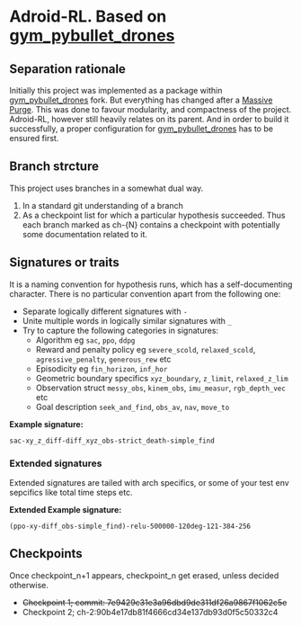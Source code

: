 # Adroid-RL. Based on [gym_pybullet_drones](https://github.com/utiasDSL/gym-pybullet-drones)

## Separation rationale
Initially this project was implemented as a package within [gym_pybullet_drones](https://github.com/utiasDSL/gym-pybullet-drones) fork.
But everything has changed after a [Massive Purge](https://github.com/hidal00p/adroid-rl/commit/4477392deea42d55b5a0100d870de7dcc4d41a8d). This was done to favour modularity, and compactness of the project.
Adroid-RL, however still heavily relates on its parent. And in order to build it successfully, a proper configuration for [gym_pybullet_drones](https://github.com/utiasDSL/gym-pybullet-drones) has to be ensured first.

## Branch strcture
This project uses branches in a somewhat dual way.
1. In a standard git understanding of a branch
2. As a checkpoint list for which a particular hypothesis succeeded. Thus each branch marked as ch-{N} contains a checkpoint with potentially some documentation related to it.

## Signatures or traits
It is a naming convention for hypothesis runs, which has a self-documenting character.
There is no particular convention apart from the following one:

- Separate logically different signatures with `-`
- Unite multiple words in logically similar signatures with `_`
- Try to capture the following categories in signatures:
    - Algorithm eg `sac`, `ppo`, `ddpg`
    - Reward and penalty policy eg `severe_scold`, `relaxed_scold`, `agressive_penalty`, `generous_rew` etc
    - Episodicity eg `fin_horizon`, `inf_hor`
    - Geometric boundary specifics `xyz_boundary`, `z_limit`, `relaxed_z_lim`
    - Observation struct `messy_obs`, `kinem_obs`, `imu_measur`, `rgb_depth_vec` etc
    - Goal description `seek_and_find`, `obs_av`, `nav`, `move_to`


**Example signature:**

`sac-xy_z_diff-diff_xyz_obs-strict_death-simple_find`

### Extended signatures
Extended signatures are tailed with arch specifics, or some of your test env sepcifics like total time steps etc.

**Extended Example signature:**

`(ppo-xy-diff_obs-simple_find)-relu-500000-120deg-121-384-256`

## Checkpoints
Once checkpoint_n+1 appears, checkpoint_n get erased, unless decided otherwise.

- ~~Checkpoint 1; commit: 7e9429c31e3a96dbd9de311df26a9867f1062c5e~~
- Checkpoint 2; ch-2:90b4e17db81f4666cd34e137db93d0f5c50332c4